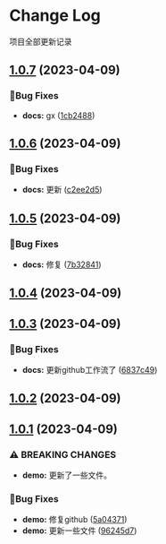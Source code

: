 # Change Log

项目全部更新记录

<!-- #region recent-beta -->

## [1.0.7](https://github.com/release-jf/release-hope/compare/v1.0.6...v1.0.7) (2023-04-09)


### 🐛Bug Fixes

* **docs:** gx ([1cb2488](https://github.com/release-jf/release-hope/commit/1cb24883b1b0a6b1318713909e88066cd557f13c))

## [1.0.6](https://github.com/release-jf/release-hope/compare/v1.0.5...v1.0.6) (2023-04-09)


### 🐛Bug Fixes

* **docs:** 更新 ([c2ee2d5](https://github.com/release-jf/release-hope/commit/c2ee2d5b214f8c278068dba3730b39fd1a85957c))

## [1.0.5](https://github.com/release-jf/release-hope/compare/v1.0.4...v1.0.5) (2023-04-09)


### 🐛Bug Fixes

* **docs:** 修复 ([7b32841](https://github.com/release-jf/release-hope/commit/7b328413f765dce1d51ed640f56ae90017de5753))

## [1.0.4](https://github.com/release-jf/release-hope/compare/v1.0.3...v1.0.4) (2023-04-09)

## [1.0.3](https://github.com/release-jf/release-hope/compare/v1.0.2...v1.0.3) (2023-04-09)


### 🐛Bug Fixes

* **docs:** 更新github工作流了 ([6837c49](https://github.com/release-jf/release-hope/commit/6837c493c8c42a5be4a5f35dc0298030b4539bda))

## [1.0.2](https://github.com/release-jf/release-hope/compare/v1.0.1...v1.0.2) (2023-04-09)

## [1.0.1](https://github.com/release-jf/release-hope/compare/v1.0.0...v1.0.1) (2023-04-09)


### ⚠ BREAKING CHANGES

* **demo:** 更新了一些文件。

### 🐛Bug Fixes

* **demo:** 修复github ([5a04371](https://github.com/release-jf/release-hope/commit/5a04371b073e30e2d7294860cff6b24d9a5b39c6))
* **demo:** 更新一些文件 ([96245d7](https://github.com/release-jf/release-hope/commit/96245d7af4a4f5dbc0bd9992e7a05fce48ac4174))

<!-- #endregion recent-beta -->
